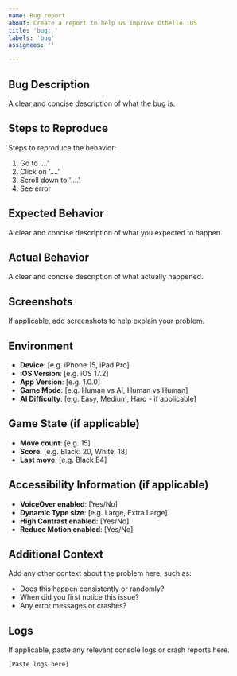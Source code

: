 ```yaml
---
name: Bug report
about: Create a report to help us improve Othello iOS
title: 'bug: '
labels: 'bug'
assignees: ''

---
```


## Bug Description
A clear and concise description of what the bug is.

## Steps to Reproduce
Steps to reproduce the behavior:
1. Go to '...'
2. Click on '....'
3. Scroll down to '....'
4. See error

## Expected Behavior
A clear and concise description of what you expected to happen.

## Actual Behavior
A clear and concise description of what actually happened.

## Screenshots
If applicable, add screenshots to help explain your problem.

## Environment
- **Device**: [e.g. iPhone 15, iPad Pro]
- **iOS Version**: [e.g. iOS 17.2]
- **App Version**: [e.g. 1.0.0]
- **Game Mode**: [e.g. Human vs AI, Human vs Human]
- **AI Difficulty**: [e.g. Easy, Medium, Hard - if applicable]

## Game State (if applicable)
- **Move count**: [e.g. 15]
- **Score**: [e.g. Black: 20, White: 18]
- **Last move**: [e.g. Black E4]

## Accessibility Information (if applicable)
- **VoiceOver enabled**: [Yes/No]
- **Dynamic Type size**: [e.g. Large, Extra Large]
- **High Contrast enabled**: [Yes/No]
- **Reduce Motion enabled**: [Yes/No]

## Additional Context
Add any other context about the problem here, such as:
- Does this happen consistently or randomly?
- When did you first notice this issue?
- Any error messages or crashes?

## Logs
If applicable, paste any relevant console logs or crash reports here.

```
[Paste logs here]
```